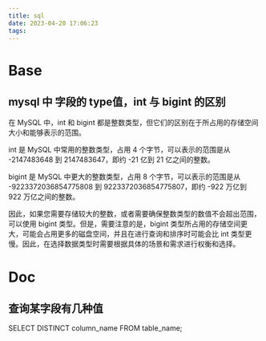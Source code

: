 ```yaml
---
title: sql
date: 2023-04-20 17:06:23
tags:
---
```


# Base
## mysql 中 字段的 type值，int 与 bigint 的区别
在 MySQL 中，int 和 bigint 都是整数类型，但它们的区别在于所占用的存储空间大小和能够表示的范围。

int 是 MySQL 中常用的整数类型，占用 4 个字节，可以表示的范围是从 -2147483648 到 2147483647，即约 -21 亿到 21 亿之间的整数。

bigint 是 MySQL 中更大的整数类型，占用 8 个字节，可以表示的范围是从 -9223372036854775808 到 9223372036854775807，即约 -922 万亿到 922 万亿之间的整数。

因此，如果您需要存储较大的整数，或者需要确保整数类型的数值不会超出范围，可以使用 bigint 类型。但是，需要注意的是，bigint 类型所占用的存储空间更大，可能会占用更多的磁盘空间，并且在进行查询和排序时可能会比 int 类型更慢。因此，在选择数据类型时需要根据具体的场景和需求进行权衡和选择。

# Doc
## 查询某字段有几种值
SELECT DISTINCT column_name FROM table_name;
